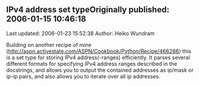 ## IPv4 address set typeOriginally published: 2006-01-15 10:46:18 
Last updated: 2006-01-23 15:52:38 
Author: Heiko Wundram 
 
Building on another recipe of mine (http://aspn.activestate.com/ASPN/Cookbook/Python/Recipe/466286) this is a set type for storing IPv4 address(-ranges) efficiently. It parses several different formats for specifying IPv4 address ranges described in the docstrings, and allows you to output the contained addresses as ip/mask or ip-ip pairs, and also allows you to iterate over all ip addresses.